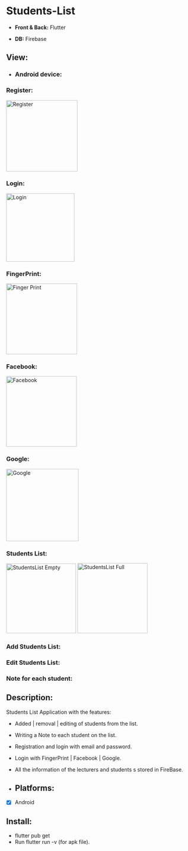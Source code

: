 # Students-List

- **Front &amp; Back:** Flutter

- **DB:** Firebase

## View:
- ### Android device:

### Register:
<img width="192" alt="Register" src="https://github.com/dorstern3/Students-List/assets/96941609/22ad0ba0-0a15-4c3d-b777-b05ff16b96af">

### Login:
<img width="184" alt="Login" src="https://github.com/dorstern3/Students-List/assets/96941609/00d138be-544b-452a-becb-dd071ef17355">

### FingerPrint:
<img width="191" alt="Finger Print" src="https://github.com/dorstern3/Students-List/assets/96941609/77b2c89e-ec6b-499f-8934-a11a58ffc22d">

### Facebook:
<img width="190" alt="Facebook" src="https://github.com/dorstern3/Students-List/assets/96941609/b6055cf7-ce49-4eb8-bbe6-583cf74dcab0">

### Google:
<img width="195" alt="Google" src="https://github.com/dorstern3/Students-List/assets/96941609/dae0e17e-9261-4e29-9a36-31f8a3d0a08a">

### Students List:
<img width="188" alt="StudentsList Empty" src="https://github.com/dorstern3/Students-List/assets/96941609/2226ec89-cec2-4845-b37f-ce292ecb6f91">  <img width="189" alt="StudentsList Full" src="https://github.com/dorstern3/Students-List/assets/96941609/86501e25-a2c2-4d54-9b42-c6817a8bb294">


### Add Students List:

### Edit Students List:

### Note for each student:



## Description:
 Students List Application with the features:
- Added | removal | editing of students from the list.
- Writing a Note to each student on the list.
- Registration and login with email and password.
- Login with FingerPrint | Facebook | Google.
- All the information of the lecturers and students s stored in FireBase.

- ## Platforms:
- [X] Android

## Install:
- flutter pub get
- Run flutter run -v (for apk file).
